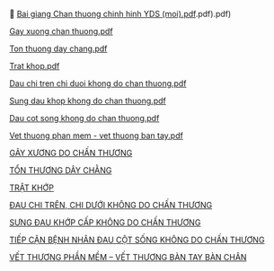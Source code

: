 📕 [Bai giang Chan thuong chinh hinh YDS (moi).pdf](moi).pdf).pdf)  
  
[Gay xuong chan thuong.pdf](file:///D:/OneDrive%20-%20UMP/TOT%20NGHIEP/200%20PDF_GUI%20SINH%20VIEN_thienqc/17_COXUONGKHOP_CTCH_LEVIETCAN.pdf)  
[Ton thuong day chang.pdf](file:///D:/OneDrive%20-%20UMP/TOT%20NGHIEP/200%20PDF_GUI%20SINH%20VIEN_thienqc/17_COXUONGKHOP_CTCH_LEHOANGTRUCPHUONG2.pdf)  
[Trat khop.pdf](file:///D:/OneDrive%20-%20UMP/TOT%20NGHIEP/200%20PDF_GUI%20SINH%20VIEN_thienqc/17_COXUONGKHOP_CTCH_LEHOANGTRUCPHUONG1.pdf)  
[Dau chi tren chi duoi khong do chan thuong.pdf](file:///D:/OneDrive%20-%20UMP/TOT%20NGHIEP/200%20PDF_GUI%20SINH%20VIEN_thienqc/17_COXUONGKHOP_CTCH_HUYNHMINHTHANH.pdf)  
[Sung dau khop khong do chan thuong.pdf](file:///D:/OneDrive%20-%20UMP/TOT%20NGHIEP/200%20PDF_GUI%20SINH%20VIEN_thienqc/17_COXUONGKHOP_CTCH_NGUYENANHKHOA.pdf)  
[Dau cot song khong do chan thuong.pdf](file:///D:/OneDrive%20-%20UMP/TOT%20NGHIEP/200%20PDF_GUI%20SINH%20VIEN_thienqc/18_COXUONGKHOP_CTCH_NGOVIETNHUAN.pdf)  
[Vet thuong phan mem - vet thuong ban tay.pdf](file:///D:/OneDrive%20-%20UMP/TOT%20NGHIEP/200%20PDF_GUI%20SINH%20VIEN_thienqc/18_COXUONGKHOP_CTCH_TRANVANVUONG.pdf)  
  
  
[GÃY XƯƠNG DO CHẤN THƯƠNG](./G%C3%83Y%20X%C6%AF%C6%A0NG%20DO%20CH%E1%BA%A4N%20TH%C6%AF%C6%A0NG.md)  
[TỔN THƯƠNG DÂY CHẰNG](./T%E1%BB%94N%20TH%C6%AF%C6%A0NG%20D%C3%82Y%20CH%E1%BA%B0NG.md)  
[TRẬT KHỚP](./TR%E1%BA%ACT%20KH%E1%BB%9AP.md)  
[ĐAU CHI TRÊN, CHI DƯỚI KHÔNG DO CHẤN THƯƠNG](./%C4%90AU%20CHI%20TR%C3%8AN,%20CHI%20D%C6%AF%E1%BB%9AI%20KH%C3%94NG%20DO%20CH%E1%BA%A4N%20TH%C6%AF%C6%A0NG.md)  
[SƯNG ĐAU KHỚP CẤP KHÔNG DO CHẤN THƯƠNG](./S%C6%AFNG%20%C4%90AU%20KH%E1%BB%9AP%20C%E1%BA%A4P%20KH%C3%94NG%20DO%20CH%E1%BA%A4N%20TH%C6%AF%C6%A0NG.md)  
[TIẾP CẬN BỆNH NHÂN ĐAU CỘT SỐNG KHÔNG DO CHẤN THƯƠNG](./TI%E1%BA%BEP%20C%E1%BA%ACN%20B%E1%BB%86NH%20NH%C3%82N%20%C4%90AU%20C%E1%BB%98T%20S%E1%BB%90NG%20KH%C3%94NG%20DO%20CH%E1%BA%A4N%20TH%C6%AF%C6%A0NG.md)  
[VẾT THƯƠNG PHẦN MỀM – VẾT THƯƠNG BÀN TAY BÀN CHÂN](./V%E1%BA%BET%20TH%C6%AF%C6%A0NG%20PH%E1%BA%A6N%20M%E1%BB%80M%20%E2%80%93%20V%E1%BA%BET%20TH%C6%AF%C6%A0NG%20B%C3%80N%20TAY%20B%C3%80N%20CH%C3%82N.md)  
  
  
